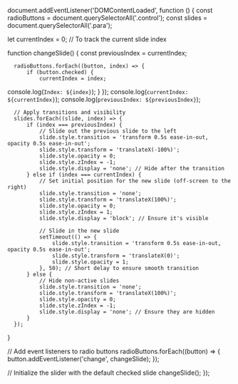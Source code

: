 

document.addEventListener('DOMContentLoaded', function () {
  const radioButtons = document.querySelectorAll('.control');
  const slides = document.querySelectorAll('.para');

  let currentIndex = 0; // To track the current slide index


  function changeSlide() {
      const previousIndex = currentIndex;

      radioButtons.forEach((button, index) => {
          if (button.checked) {
              currentIndex = index;
console.log(`Index: ${index}`);
          }
      });
console.log(`currentIndex: ${currentIndex}`);
console.log(`previousIndex: ${previousIndex}`);


      // Apply transitions and visibility
      slides.forEach((slide, index) => {
          if (index === previousIndex) {
              // Slide out the previous slide to the left
              slide.style.transition = 'transform 0.5s ease-in-out, opacity 0.5s ease-in-out';
              slide.style.transform = 'translateX(-100%)';
              slide.style.opacity = 0;
              slide.style.zIndex = -1;
              slide.style.display = 'none'; // Hide after the transition
          } else if (index === currentIndex) {
              // Set initial position for the new slide (off-screen to the right)
              slide.style.transition = 'none';
              slide.style.transform = 'translateX(100%)';
              slide.style.opacity = 0;
              slide.style.zIndex = 1;
              slide.style.display = 'block'; // Ensure it's visible

              // Slide in the new slide
              setTimeout(() => {
                  slide.style.transition = 'transform 0.5s ease-in-out, opacity 0.5s ease-in-out';
                  slide.style.transform = 'translateX(0)';
                  slide.style.opacity = 1;
              }, 50); // Short delay to ensure smooth transition
          } else {
              // Hide non-active slides
              slide.style.transition = 'none';
              slide.style.transform = 'translateX(100%)';
              slide.style.opacity = 0;
              slide.style.zIndex = -1;
              slide.style.display = 'none'; // Ensure they are hidden
          }
      });
  }

  // Add event listeners to radio buttons
  radioButtons.forEach((button) => {
      button.addEventListener('change', changeSlide);
  });

  // Initialize the slider with the default checked slide
  changeSlide();
});

